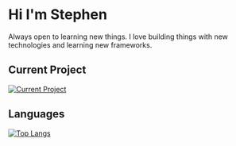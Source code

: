 # Hi I'm Stephen

Always open to learning new things. I love building things with new technologies and learning new frameworks.

## Current Project

[![Current Project](https://github-readme-stats.vercel.app/api/pin/?username=steveechan&repo=crypto-portfolio-tracker&theme=dracula)](https://github.com/steveechan/crypto-portfolio-tracker) 

## Languages

[![Top Langs](https://github-readme-stats.vercel.app/api/top-langs/?username=steveechan&layout=compact)](https://github.com/steveechan/github-readme-stats)

